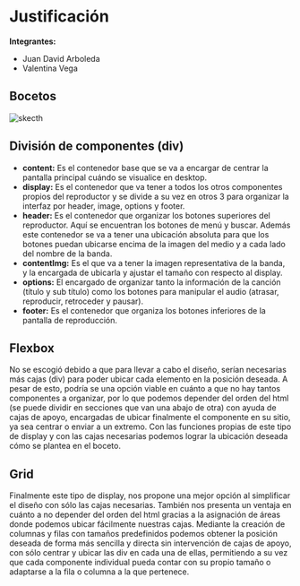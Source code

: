 # Justificación

**Integrantes:**
 - Juan David Arboleda
 - Valentina Vega

## Bocetos

![skecth](https://github.com/MariehVegaS/audio-player-design/assets/img/sketch.PNG)
 
## División de componentes (div)

- **content:** Es el contenedor base que se va a encargar de centrar la pantalla principal cuándo se visualice en desktop.
- **display:** Es el contenedor que va tener a todos los otros componentes propios del reproductor y se divide a su vez en otros 3 para organizar la interfaz por header, image, options y footer.
- **header:** Es el contenedor que organizar los botones superiores del reproductor. Aquí se encuentran los botones de menú y buscar. Además este contenedor se va a tener una ubicación absoluta para que los botones puedan ubicarse encima de la imagen del medio y a cada lado del nombre de la banda.
- **contentImg:** Es el que va a tener la imagen representativa de la banda, y la encargada de ubicarla y ajustar el tamaño con respecto al display.
- **options:** El encargado de organizar tanto la información de la canción (título y sub título) como los botones para manipular el audio (atrasar, reproducir, retroceder y pausar). 
- **footer:** Es el contenedor que organiza los botones inferiores de la pantalla de reproducción. 

## Flexbox

No se escogió debido a que para llevar a cabo el diseño, serían necesarias más cajas (div) para poder ubicar cada elemento en la posición deseada. A pesar de esto, podría se una opción viable en cuánto a que no hay tantos componentes a organizar, por lo que podemos depender del orden del html (se puede dividir en secciones que van una abajo de otra) con ayuda de cajas de apoyo, encargadas de ubicar finalmente el componente en su sitio, ya sea centrar o enviar a un extremo. Con las funciones propias de este tipo de display y con las cajas necesarias podemos lograr la ubicación deseada cómo se plantea en el boceto.

## Grid

Finalmente este tipo de display, nos propone una mejor opción al simplificar el diseño con sólo las cajas necesarias. También nos presenta un ventaja en cuánto a no depender del orden del html gracias a la asignación de áreas donde podemos ubicar fácilmente nuestras cajas. Mediante la creación de columnas y filas con tamaños predefinidos podemos obtener la posición deseada de forma más sencilla y directa sin intervención de cajas de apoyo, con sólo centrar y ubicar las div en cada una de ellas, permitiendo a su vez que cada componente individual pueda contar con su propio tamaño o adaptarse a la fila o columna a la que pertenece.
